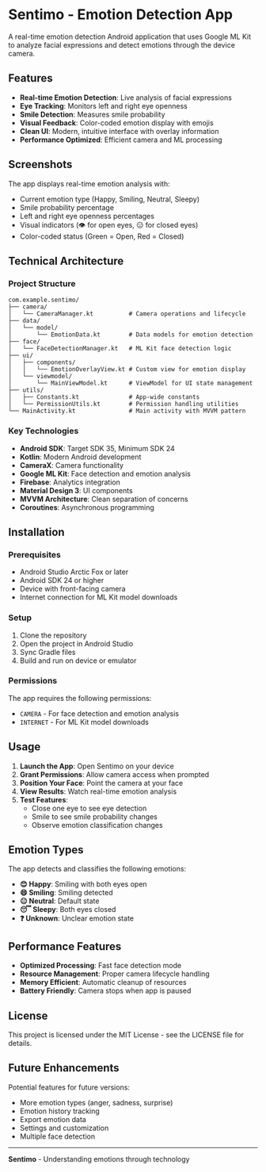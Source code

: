 # Sentimo - Emotion Detection App

A real-time emotion detection Android application that uses Google ML Kit to analyze facial expressions and detect emotions through the device camera.

## Features

- **Real-time Emotion Detection**: Live analysis of facial expressions
- **Eye Tracking**: Monitors left and right eye openness
- **Smile Detection**: Measures smile probability
- **Visual Feedback**: Color-coded emotion display with emojis
- **Clean UI**: Modern, intuitive interface with overlay information
- **Performance Optimized**: Efficient camera and ML processing

## Screenshots

The app displays real-time emotion analysis with:
- Current emotion type (Happy, Smiling, Neutral, Sleepy)
- Smile probability percentage
- Left and right eye openness percentages
- Visual indicators (👁️ for open eyes, 😑 for closed eyes)
- Color-coded status (Green = Open, Red = Closed)

## Technical Architecture

### Project Structure
```
com.example.sentimo/
├── camera/
│   └── CameraManager.kt          # Camera operations and lifecycle
├── data/
│   └── model/
│       └── EmotionData.kt        # Data models for emotion detection
├── face/
│   └── FaceDetectionManager.kt   # ML Kit face detection logic
├── ui/
│   ├── components/
│   │   └── EmotionOverlayView.kt # Custom view for emotion display
│   └── viewmodel/
│       └── MainViewModel.kt      # ViewModel for UI state management
├── utils/
│   ├── Constants.kt              # App-wide constants
│   └── PermissionUtils.kt        # Permission handling utilities
└── MainActivity.kt               # Main activity with MVVM pattern
```

### Key Technologies
- **Android SDK**: Target SDK 35, Minimum SDK 24
- **Kotlin**: Modern Android development
- **CameraX**: Camera functionality
- **Google ML Kit**: Face detection and emotion analysis
- **Firebase**: Analytics integration
- **Material Design 3**: UI components
- **MVVM Architecture**: Clean separation of concerns
- **Coroutines**: Asynchronous programming

## Installation

### Prerequisites
- Android Studio Arctic Fox or later
- Android SDK 24 or higher
- Device with front-facing camera
- Internet connection for ML Kit model downloads

### Setup
1. Clone the repository
2. Open the project in Android Studio
3. Sync Gradle files
4. Build and run on device or emulator

### Permissions
The app requires the following permissions:
- `CAMERA` - For face detection and emotion analysis
- `INTERNET` - For ML Kit model downloads

## Usage

1. **Launch the App**: Open Sentimo on your device
2. **Grant Permissions**: Allow camera access when prompted
3. **Position Your Face**: Point the camera at your face
4. **View Results**: Watch real-time emotion analysis
5. **Test Features**: 
   - Close one eye to see eye detection
   - Smile to see smile probability changes
   - Observe emotion classification changes

## Emotion Types

The app detects and classifies the following emotions:

- **😊 Happy**: Smiling with both eyes open
- **😄 Smiling**: Smiling detected
- **😐 Neutral**: Default state
- **😴 Sleepy**: Both eyes closed
- **❓ Unknown**: Unclear emotion state

## Performance Features

- **Optimized Processing**: Fast face detection mode
- **Resource Management**: Proper camera lifecycle handling
- **Memory Efficient**: Automatic cleanup of resources
- **Battery Friendly**: Camera stops when app is paused


## License

This project is licensed under the MIT License - see the LICENSE file for details.

## Future Enhancements

Potential features for future versions:
- More emotion types (anger, sadness, surprise)
- Emotion history tracking
- Export emotion data
- Settings and customization
- Multiple face detection

---

**Sentimo** - Understanding emotions through technology
